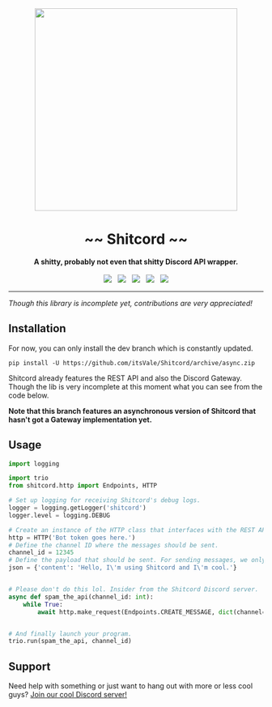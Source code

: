 <div align="center">
    <img src="https://user-images.githubusercontent.com/38182450/46910084-abad8d80-cf3e-11e8-9be3-09c9078b2c3a.png" width="400px" />
    <h1>~~ Shitcord ~~</h1>
    <strong>A shitty, probably not even that shitty Discord API wrapper.</strong>
    <br><br>
    <a class="badge-align" href="https://www.codacy.com/app/itsVale/Shitcord?utm_source=github.com&amp;utm_medium=referral&amp;utm_content=itsVale/Shitcord&amp;utm_campaign=Badge_Grade"><img src="https://api.codacy.com/project/badge/Grade/b3ed9f02a50142bf9fd337978be88b24"/></a>
    &nbsp;
    <a href="https://travis-ci.com/itsVale/Shitcord"><img src="https://travis-ci.com/itsVale/Shitcord.svg?branch=async" /></a>
    &nbsp;
    <a href="https://GitHub.com/itsVale/Shitcord/issues/"><img src="https://img.shields.io/github/issues/itsVale/Shitcord.svg" /></a>
    &nbsp;
    <a href="https://GitHub.com/itsVale/Shitcord/pulls/"><img src="https://img.shields.io/github/issues-pr/itsVale/Shitcord.svg" /></a>
    &nbsp;
    <a href="http://perso.crans.org/besson/LICENSE.html"><img src="https://img.shields.io/badge/License-GPLv3-blue.svg" /></a>
    <hr>
</div>

_Though this library is incomplete yet, contributions are very appreciated!_

## Installation
For now, you can only install the dev branch which is constantly updated.
```
pip install -U https://github.com/itsVale/Shitcord/archive/async.zip
```

Shitcord already features the REST API and also the Discord Gateway. Though the lib is very
incomplete at this moment what you can see from the code below.  
  
__Note that this branch features an asynchronous version of Shitcord that hasn't got a Gateway implementation yet.__

## Usage
```python
import logging

import trio
from shitcord.http import Endpoints, HTTP

# Set up logging for receiving Shitcord's debug logs.
logger = logging.getLogger('shitcord')
logger.level = logging.DEBUG

# Create an instance of the HTTP class that interfaces with the REST API.
http = HTTP('Bot token goes here.')
# Define the channel ID where the messages should be sent.
channel_id = 12345
# Define the payload that should be sent. For sending messages, we only need a content key.
json = {'content': 'Hello, I\'m using Shitcord and I\'m cool.'}


# Please don't do this lol. Insider from the Shitcord Discord server.
async def spam_the_api(channel_id: int):
    while True:
        await http.make_request(Endpoints.CREATE_MESSAGE, dict(channel=channel_id), json=json)


# And finally launch your program.
trio.run(spam_the_api, channel_id)
```

## Support
Need help with something or just want to hang out with more or less cool guys? [Join our cool Discord server!](https://discord.gg/HbKGrVT)
